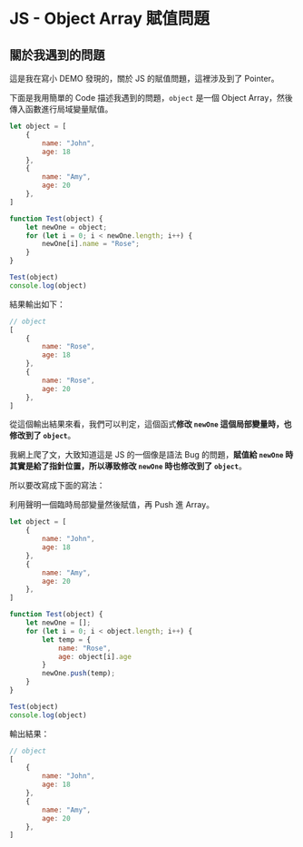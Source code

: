 # JS - Object Array 賦值問題


## 關於我遇到的問題

這是我在寫小 DEMO 發現的，關於 JS 的賦值問題，這裡涉及到了 Pointer。

下面是我用簡單的 Code 描述我遇到的問題，`object` 是一個 Object Array，然後傳入函數進行局域變量賦值。

```js
let object = [
    {
        name: "John",
        age: 18
    },
    {
        name: "Amy",
        age: 20
    },
]

function Test(object) {
    let newOne = object;
    for (let i = 0; i < newOne.length; i++) {
        newOne[i].name = "Rose";
    }
}

Test(object)
console.log(object)
```

結果輸出如下：

```js
// object
[
    {
        name: "Rose",
        age: 18
    },
    {
        name: "Rose",
        age: 20
    },
]
```

從這個輸出結果來看，我們可以判定，這個函式**修改 `newOne` 這個局部變量時，也修改到了 `object`**。

我網上爬了文，大致知道這是 JS 的一個像是語法 Bug 的問題，**賦值給 `newOne` 時其實是給了指針位置，所以導致修改 `newOne` 時也修改到了 `object`**。

所以要改寫成下面的寫法：

利用聲明一個臨時局部變量然後賦值，再 Push 進 Array。

```js
let object = [
    {
        name: "John",
        age: 18
    },
    {
        name: "Amy",
        age: 20
    },
]

function Test(object) {
    let newOne = [];
    for (let i = 0; i < object.length; i++) {
        let temp = {
            name: "Rose",
            age: object[i].age
        }
        newOne.push(temp);
    }
}

Test(object)
console.log(object)
```

輸出結果：

```js
// object
[
    {
        name: "John",
        age: 18
    },
    {
        name: "Amy",
        age: 20
    },
]
```
